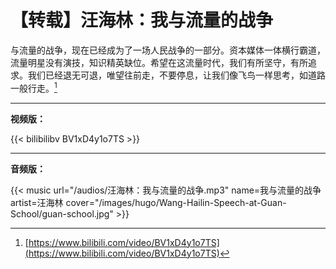 # 【转载】汪海林：我与流量的战争


与流量的战争，现在已经成为了一场人民战争的一部分。资本媒体一体横行霸道，流量明星没有演技，知识精英缺位。希望在这流量时代，我们有所坚守，有所追求。我们已经退无可退，唯望往前走，不要停息，让我们像飞鸟一样思考，如道路一般行走。[^1]

<!--more-->

---

**视频版：**

{{< bilibilibv BV1xD4y1o7TS >}}

---

**音频版：**

{{< music url="/audios/汪海林：我与流量的战争.mp3" name=我与流量的战争 artist=汪海林 cover="/images/hugo/Wang-Hailin-Speech-at-Guan-School/guan-school.jpg" >}}

[^1]: [https://www.bilibili.com/video/BV1xD4y1o7TS](https://www.bilibili.com/video/BV1xD4y1o7TS)

